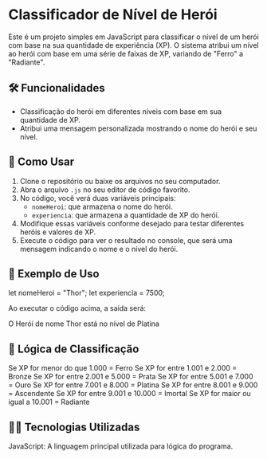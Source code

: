 # Classificador de Nível de Herói

Este é um projeto simples em JavaScript para classificar o nível de um herói com base na sua quantidade de experiência (XP). O sistema atribui um nível ao herói com base em uma série de faixas de XP, variando de "Ferro" a "Radiante".

## 🛠️ Funcionalidades

- Classificação do herói em diferentes níveis com base em sua quantidade de XP.
- Atribui uma mensagem personalizada mostrando o nome do herói e seu nível.

## 🚀 Como Usar

1. Clone o repositório ou baixe os arquivos no seu computador.
2. Abra o arquivo `.js` no seu editor de código favorito.
3. No código, você verá duas variáveis principais:
   - `nomeHeroi`: que armazena o nome do herói.
   - `experiencia`: que armazena a quantidade de XP do herói.
4. Modifique essas variáveis conforme desejado para testar diferentes heróis e valores de XP.
5. Execute o código para ver o resultado no console, que será uma mensagem indicando o nome e o nível do herói.

## 🔄 Exemplo de Uso

let nomeHeroi = "Thor";
let experiencia = 7500;

Ao executar o código acima, a saída será:

O Herói de nome Thor está no nível de Platina

## 🔢 Lógica de Classificação
Se XP for menor do que 1.000 = Ferro
Se XP for entre 1.001 e 2.000 = Bronze
Se XP for entre 2.001 e 5.000 = Prata
Se XP for entre 5.001 e 7.000 = Ouro
Se XP for entre 7.001 e 8.000 = Platina
Se XP for entre 8.001 e 9.000 = Ascendente
Se XP for entre 9.001 e 10.000 = Imortal
Se XP for maior ou igual a 10.001 = Radiante

## 🧑‍💻 Tecnologias Utilizadas
JavaScript: A linguagem principal utilizada para lógica do programa.
